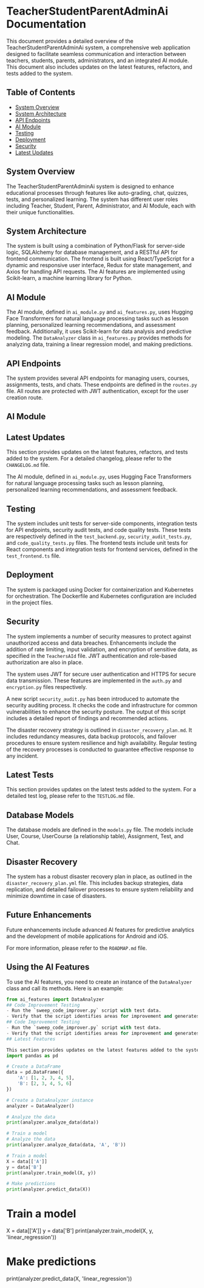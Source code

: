 # TeacherStudentParentAdminAi Documentation

This document provides a detailed overview of the TeacherStudentParentAdminAi system, a comprehensive web application designed to facilitate seamless communication and interaction between teachers, students, parents, administrators, and an integrated AI module. This document also includes updates on the latest features, refactors, and tests added to the system.

## Table of Contents

- [System Overview](#system-overview)
- [System Architecture](#system-architecture)
- [API Endpoints](#api-endpoints)
- [AI Module](#ai-module)
- [Testing](#testing)
- [Deployment](#deployment)
- [Security](#security)
- [Latest Updates](#latest-updates)

## System Overview
The TeacherStudentParentAdminAi system is designed to enhance educational processes through features like auto-grading, chat, quizzes, tests, and personalized learning. The system has different user roles including Teacher, Student, Parent, Administrator, and AI Module, each with their unique functionalities.

## System Architecture

The system is built using a combination of Python/Flask for server-side logic, SQLAlchemy for database management, and a RESTful API for frontend communication. The frontend is built using React/TypeScript for a dynamic and responsive user interface, Redux for state management, and Axios for handling API requests. The AI features are implemented using Scikit-learn, a machine learning library for Python.

## AI Module

The AI module, defined in `ai_module.py` and `ai_features.py`, uses Hugging Face Transformers for natural language processing tasks such as lesson planning, personalized learning recommendations, and assessment feedback. Additionally, it uses Scikit-learn for data analysis and predictive modeling. The `DataAnalyzer` class in `ai_features.py` provides methods for analyzing data, training a linear regression model, and making predictions.

## API Endpoints

The system provides several API endpoints for managing users, courses, assignments, tests, and chats. These endpoints are defined in the `routes.py` file. All routes are protected with JWT authentication, except for the user creation route.

## AI Module
## Latest Updates

This section provides updates on the latest features, refactors, and tests added to the system. For a detailed changelog, please refer to the `CHANGELOG.md` file.

The AI module, defined in `ai_module.py`, uses Hugging Face Transformers for natural language processing tasks such as lesson planning, personalized learning recommendations, and assessment feedback.

## Testing

The system includes unit tests for server-side components, integration tests for API endpoints, security audit tests, and code quality tests. These tests are respectively defined in the `test_backend.py`, `security_audit_tests.py`, and `code_quality_tests.py` files. The frontend tests include unit tests for React components and integration tests for frontend services, defined in the `test_frontend.ts` file.

## Deployment

The system is packaged using Docker for containerization and Kubernetes for orchestration. The Dockerfile and Kubernetes configuration are included in the project files.

## Security

The system implements a number of security measures to protect against unauthorized access and data breaches. Enhancements include the addition of rate limiting, input validation, and encryption of sensitive data, as specified in the `TeachersAId` file. JWT authentication and role-based authorization are also in place.

The system uses JWT for secure user authentication and HTTPS for secure data transmission. These features are implemented in the `auth.py` and `encryption.py` files respectively.

A new script `security_audit.py` has been introduced to automate the security auditing process. It checks the code and infrastructure for common vulnerabilities to enhance the security posture. The output of this script includes a detailed report of findings and recommended actions.

The disaster recovery strategy is outlined in `disaster_recovery_plan.md`. It includes redundancy measures, data backup protocols, and failover procedures to ensure system resilience and high availability. Regular testing of the recovery processes is conducted to guarantee effective response to any incident.
## Latest Tests

This section provides updates on the latest tests added to the system. For a detailed test log, please refer to the `TESTLOG.md` file.
## Database Models

The database models are defined in the `models.py` file. The models include User, Course, UserCourse (a relationship table), Assignment, Test, and Chat.

## Disaster Recovery

The system has a robust disaster recovery plan in place, as outlined in the `disaster_recovery_plan.yml` file. This includes backup strategies, data replication, and detailed failover processes to ensure system reliability and minimize downtime in case of disasters.

## Future Enhancements

Future enhancements include advanced AI features for predictive analytics and the development of mobile applications for Android and iOS.

For more information, please refer to the `ROADMAP.md` file.
## Using the AI Features

To use the AI features, you need to create an instance of the `DataAnalyzer` class and call its methods. Here is an example:

```python
from ai_features import DataAnalyzer
## Code Improvement Testing
- Run the `sweep_code_improver.py` script with test data.
- Verify that the script identifies areas for improvement and generates Sweep issues accurately.
## Code Improvement Testing
- Run the `sweep_code_improver.py` script with test data.
- Verify that the script identifies areas for improvement and generates Sweep issues accurately.
## Latest Features

This section provides updates on the latest features added to the system. For a detailed feature log, please refer to the `FEATURELOG.md` file.
import pandas as pd

# Create a DataFrame
data = pd.DataFrame({
    'A': [1, 2, 3, 4, 5],
    'B': [2, 3, 4, 5, 6]
})

# Create a DataAnalyzer instance
analyzer = DataAnalyzer()

# Analyze the data
print(analyzer.analyze_data(data))

# Train a model
# Analyze the data
print(analyzer.analyze_data(data, 'A', 'B'))

# Train a model
X = data[['A']]
y = data['B']
print(analyzer.train_model(X, y))

# Make predictions
print(analyzer.predict_data(X))
```
# Train a model
X = data[['A']]
y = data['B']
print(analyzer.train_model(X, y, 'linear_regression'))

# Make predictions
print(analyzer.predict_data(X, 'linear_regression'))

